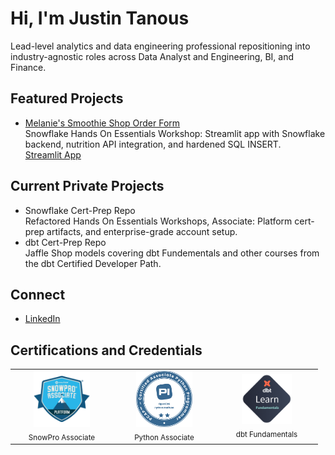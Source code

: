 # Hi, I'm Justin Tanous

Lead-level analytics and data engineering professional repositioning into industry-agnostic roles across Data Analyst and Engineering, BI, and Finance.

## Featured Projects
- [Melanie's Smoothie Shop Order Form](https://github.com/jstanous/melanies_smoothies)  
  Snowflake Hands On Essentials Workshop: Streamlit app with Snowflake backend, nutrition API integration, and hardened SQL INSERT.  
  [Streamlit App](https://melaniessmoothies-jstanous.streamlit.app/)

## Current Private Projects
- Snowflake Cert-Prep Repo  
  Refactored Hands On Essentials Workshops, Associate: Platform cert-prep artifacts, and enterprise-grade account setup.
- dbt Cert-Prep Repo  
  Jaffle Shop models covering dbt Fundementals and other courses from the dbt Certified Developer Path.

## Connect
- [LinkedIn](https://www.linkedin.com/in/justin-tanous-329aa7/)  

## Certifications and Credentials
<table>
  <tr>
    <td align="center" width="150">
      <a href="https://achieve.snowflake.com/e3deeb21-045c-4415-b71b-fea2fda1e644">
        <img src="https://raw.githubusercontent.com/jstanous/jstanous/main/badges/Snowflake%20Badge%20-%20Associate%20Platform.png" width="90" alt="SnowPro Associate: Platform">
      </a>
      <br><sub>SnowPro Associate</sub>
    </td>
    <td align="center" width="150">
      <a href="https://verify.openedg.org/?id=TDrA.oXVw.eNSr">
        <img src="https://raw.githubusercontent.com/jstanous/jstanous/main/badges/Badge-OpenEDG-PCAP-20250626.png" width="90" alt="PCAP">
      </a>
      <br><sub>Python Associate</sub>
    </td>
    <td align="center" width="150">
      <a href="https://credentials.getdbt.com/ca0c7215-2b8b-45aa-bb51-a808b65eab57">
        <img src="https://raw.githubusercontent.com/jstanous/jstanous/main/badges/Badge-dbt%20Labs-dbt%20Fundamentals-20250918.png" width="80" alt="dbt Fundamentals">
      </a>
      <br><sub>dbt Fundamentals</sub>
    </td>
  </tr>
</table>

<!--
**jstanous/jstanous** is a ✨ _special_ ✨ repository because its `README.md` (this file) appears on your GitHub profile.



Here are some ideas to get you started:

- 🔭 I’m currently working on ...
- 🌱 I’m currently learning ...
- 👯 I’m looking to collaborate on ...
- 🤔 I’m looking for help with ...
- 💬 Ask me about ...
- 📫 How to reach me: ...
- 😄 Pronouns: ...
- ⚡ Fun fact: ...
-->
